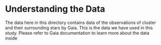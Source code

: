 # Understanding the Data

The data here in this directory contains data of the observations of cluster and their surrounding stars by Gaia. This is the data we have used in this study. Please refer to Gaia documentation to learn more about the data inside
